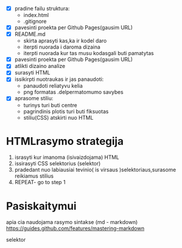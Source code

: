 

- [x] pradine failu struktura:
    - index.html
    - .gitignore
- [x] pavesinti proekta per Github Pages(gausim URL)   
- [x] README.md
    - skirta aprasyti kas,ka ir kodel daro
    - iterpti nuorada i daroma dizaina
    - iterpti nuorada kur tas musu kodasgali buti pamatytas
- [x] pavesinti proekta per Github Pages(gausim URL) 
- [x] atlikti dizaino analize
- [x] surasyti HTML
- [x] issikirpti nuotraukas ir jas panaudoti:
    - panaudoti reliatyvu kelia
    - png formatas .delpermatomumo savybes
- [x] aprasome stiliu:
    - turinys turi buti centre
    - pagrindinis plotis turi buti fiksuotas
    - stiliu(CSS) atskirti nuo HTML


# HTMLrasymo strategija
1.   israsyti kur imanoma (isivaizdojama) HTML
2.   issirasyti CSS selektorius (selektor)
3.   pradedant nuo labiausiai tevinio( is virsaus )selektoriaus,surasome reikiamus stilius
4.   REPEAT- go to step 1


# Pasiskaitymui


apia cia naudojama rasymo sintakse (md - markdown)
https://guides.github.com/features/mastering-markdown

selektor
